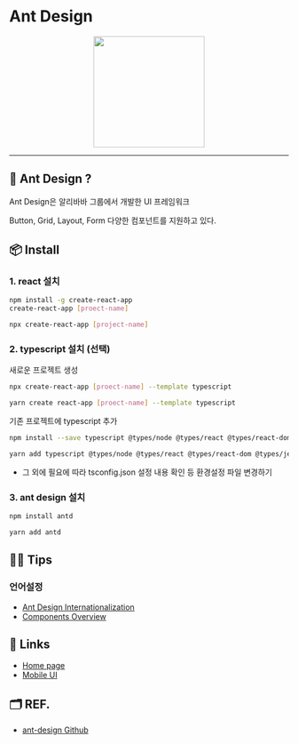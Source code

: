 # Ant Design

<p align="center">
  <a href="https://ant.design">
    <img width="200" src="https://gw.alipayobjects.com/zos/rmsportal/KDpgvguMpGfqaHPjicRK.svg">
  </a>
</p>

-------

## 🐜 Ant Design ?

Ant Design은 알리바바 그룹에서 개발한 UI 프레임워크

Button, Grid, Layout, Form 다양한 컴포넌트를 지원하고 있다.


## 📦 Install

### 1. react 설치

```bash
npm install -g create-react-app
create-react-app [proect-name]
```
```bash
npx create-react-app [project-name]
```

### 2. typescript 설치 (선택)

새로운 프로젝트 생성
```bash
npx create-react-app [proect-name] --template typescript
```
```bash
yarn create react-app [proect-name] --template typescript
```

기존 프로젝트에 typescript 추가
```bash
npm install --save typescript @types/node @types/react @types/react-dom @types/jest
```
```bash
yarn add typescript @types/node @types/react @types/react-dom @types/jest
```

- 그 외에 필요에 따라 tsconfig.json 설정 내용 확인 등 환경설정 파일 변경하기

### 3. ant design 설치
```bash
npm install antd
```
```bash
yarn add antd
```

## 👍🏻 Tips

### 언어설정
- [Ant Design Internationalization](https://3x.ant.design/docs/react/i18n)
- [Components Overview](https://ant.design/components/overview)


## 🔗 Links
- [Home page](https://ant.design/)
- [Mobile UI](http://mobile.ant.design)

## 🗂 REF.
- [ant-design Github](https://github.com/ant-design/ant-design)
